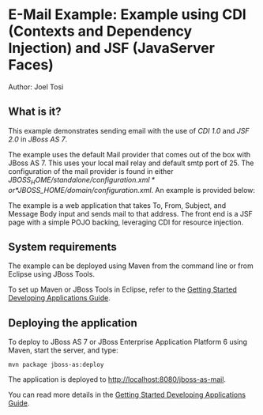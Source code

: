 E-Mail Example: Example using CDI (Contexts and Dependency Injection) and JSF (JavaServer Faces)
================================================================================================
Author: Joel Tosi

What is it?
-----------

This example demonstrates sending email with the use of *CDI 1.0* and *JSF 2.0* in *JBoss AS 7*.

The example uses the default Mail provider that comes out of the box with JBoss AS 7.  This uses your local mail relay and default smtp port of 25.
The configuration of the mail provider is found in either *$JBOSS_HOME/standalone/configuration.xml* or *$JBOSS_HOME/domain/configuration.xml*. An example is provided below:

<subsystem xmlns="urn:jboss:domain:mail:1.0">
    <mail-session jndi-name="java:jboss/mail/Default" >
        <smtp-server address="localhost" port="25"/>
    </mail-session>
    <mail-session jndi-name="java:/MyOtherMail">
	<smtp-server address="localhost" port="9999">
            <login name="nobody" password="pass"/>
        </smtp-server>
        <pop3-server address="example.com" port="1234"/>
        <imap-server address="example.com" port="432">
            <login name="nobody" password="pass"/>
        </imap-server>
    </mail-session>
</subsystem>

The example is a web application that takes To, From, Subject, and Message Body input and sends mail to that address.  The front end is a JSF page with a simple 
POJO backing, leveraging CDI for resource injection.

System requirements
-------------------

The example can be deployed using Maven from the command line or from Eclipse using
JBoss Tools.

To set up Maven or JBoss Tools in Eclipse, refer to the <a href="https://docs.jboss.org/author/display/AS71/Getting+Started+Developing+Applications+Guide" title="Getting Started Developing Applications Guide">Getting Started Developing Applications Guide</a>.

Deploying the application
-------------------------

To deploy to JBoss AS 7 or JBoss Enterprise Application Platform 6 using Maven, start the server, and type:

    mvn package jboss-as:deploy

The application is deployed to <http://localhost:8080/jboss-as-mail>. 

You can read more details in the 
<a href="https://docs.jboss.org/author/display/AS71/Getting+Started+Developing+Applications+Guide" title="Getting Started Developing Applications Guide">Getting Started Developing Applications Guide</a>.
